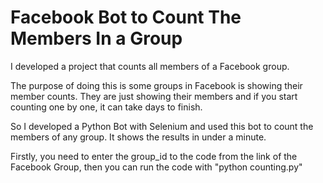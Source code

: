 # Facebook Bot to Count The Members In a Group

I developed a project that counts all members of a Facebook group. 

The purpose of doing this is some groups in Facebook is showing their member counts. They are just showing their members and if you start counting one by one, it can take days to finish. 

So I developed a Python Bot with Selenium and used this bot to count the members of any group. It shows the results in under a minute.

Firstly, you need to enter the group_id to the code from the link of the Facebook Group, then you can run the code with "python counting.py"

